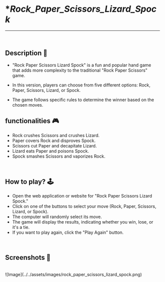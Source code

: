 # **Rock_Paper_Scissors_Lizard_Spock* 

---

<br>

## **Description 📃**
<!-- add your game description here  -->
- "Rock Paper Scissors Lizard Spock" is a fun and popular hand game that adds more complexity to the traditional "Rock Paper Scissors" game. 

- In this version, players can choose from five different options: Rock, Paper, Scissors, Lizard, or Spock. 

- The game follows specific rules to determine the winner based on the chosen moves.

## **functionalities 🎮**
<!-- add functionalities over here -->
- Rock crushes Scissors and crushes Lizard.
- Paper covers Rock and disproves Spock.
- Scissors cut Paper and decapitate Lizard.
- Lizard eats Paper and poisons Spock.
- Spock smashes Scissors and vaporizes Rock.
<br>

## **How to play? 🕹️**
<!-- add the steps how to play games -->
- Open the web application or website for "Rock Paper Scissors Lizard Spock."
- Click on one of the buttons to select your move (Rock, Paper, Scissors, Lizard, or Spock).
- The computer will randomly select its move.
- The game will display the results, indicating whether you win, lose, or it's a tie.
- If you want to play again, click the "Play Again" button.

<br>

## **Screenshots 📸**

<br>
<!-- add your screenshots like this -->
<!-- ![image](url) -->
![Image](../../assets/images/rock_paper_scissors_lizard_spock.png)

<br>
